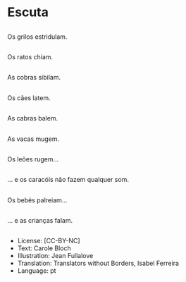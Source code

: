 # Escuta

##
Os grilos estridulam.

##
Os ratos chiam.

##
As cobras sibilam.

##
Os cães latem.

##
As cabras balem.

##
As vacas mugem.

##
Os leões rugem…

##
… e os caracóis não fazem qualquer som.

##
Os bebés palreiam…

##
… e as crianças falam.

##
* License: [CC-BY-NC]
* Text: Carole Bloch
* Illustration: Jean Fullalove
* Translation: Translators without Borders, Isabel Ferreira
* Language: pt
